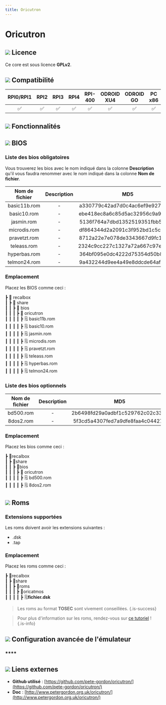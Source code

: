 ```yaml
---
title: Oricutron
---
```


# Oricutron



## ![](/migration-images/emulateurs/ordinosaures/oric-atmos/gerald-g-parchment-background-or-border-5.svg) Licence

Ce core est sous licence **GPLv2**.

## ![](/migration-images/emulateurs/ordinosaures/oric-atmos/compatibility.png) Compatibilité

| RPI0/RPI1 | RPI2 | RPI3 | RPI4 | RPI-400 | ODROID XU4 | ODROID GO | PC x86 | PC X86\_64 |
| :---: | :---: | :---: | :---: | :---: | :---: | :---: | :---: | :---: |
| ✅ | ✅ | ✅ | ✅ | ✅ | ✅ | ✅ | ✅ | ✅ |

## ![](/migration-images/emulateurs/ordinosaures/oric-atmos/cogwheel-145804_640.png) Fonctionnalités



## ![](/migration-images/emulateurs/ordinosaures/oric-atmos/tqfp32.svg) BIOS

### Liste des bios obligatoires

Vous trouverez les bios avec le nom indiqué dans la colonne **Description** qu'il vous faudra renommer avec le nom indiqué dans la colonne **Nom de fichier**.

| **Nom de fichier** | Description | MD5 | Fourni |
| :---: | :---: | :---: | :---: |
| basic11b.rom | - | a330779c42ad7d0c4ac6ef9e92788ec6 | ❌ |
| basic10.rom | - | ebe418ec8a6c85d5ac32956c9a96c179 | ❌ |
| jasmin.rom | - | 5136f764a7dbd1352519351fbb53a9f3 | ❌ |
| microdis.rom | - | df864344d2a2091c3f952bd1c5ce1707 | ❌ |
| pravetzt.rom | - | 8712a22e7e078de3343667d9fc1f2390 | ❌ |
| teleass.rom | - | 2324c9cc227c1327a72a667c97ed2990 | ❌ |
| hyperbas.rom | - | 364bf095e0dc4222d75354d50b8cddfc | ❌ |
| telmon24.rom | - | 9a432244d9ee4a49e8ddcde64af94e05 | ❌ |

### Emplacement

Placez les BIOS comme ceci :

┣ 📁 recalbox  
┃ ┣ 📁 share  
┃ ┃ ┣ 📁 bios  
┃ ┃ ┃ ┣ 📁 oricutron  
┃ ┃ ┃ ┃ ┣ 🗒 basic11b.rom  
┃ ┃ ┃ ┃ ┣ 🗒 basic10.rom  
┃ ┃ ┃ ┃ ┣ 🗒 jasmin.rom  
┃ ┃ ┃ ┃ ┣ 🗒 microdis.rom  
┃ ┃ ┃ ┃ ┣ 🗒 pravetzt.rom  
┃ ┃ ┃ ┃ ┣ 🗒 teleass.rom  
┃ ┃ ┃ ┃ ┣ 🗒 hyperbas.rom  
┃ ┃ ┃ ┃ ┣ 🗒 telmon24.rom  

### Liste des bios optionnels

| Nom de fichier | Description | MD5 | Fourni |
| :---: | :---: | :---: | :---: |
| bd500.rom | - | 2b6498fd29a0adbf1c529762c02c33ab | ❌ |
| 8dos2.rom | - | 5f3cd5a4307fed7a9dfe8faa4c044273 | ❌ |

### **Emplacement**

Placez les bios comme ceci :

┣ 📁recalbox  
┃ ┣ 📁share  
┃ ┃ ┣ 📁bios  
┃ ┃ ┃ ┣ 📁 oricutron  
┃ ┃ ┃ ┃ ┣ 🗒 bd500.rom  
┃ ┃ ┃ ┃ ┣ 🗒 8dos2.rom  

## ![](/migration-images/emulateurs/ordinosaures/oric-atmos/rom-30098_640.png) Roms

### **Extensions supportées**

Les roms doivent avoir les extensions suivantes :

* .dsk
* .tap

### **Emplacement**

Placez les roms comme ceci : 

┣ 📁recalbox  
┃ ┣ 📁share  
┃ ┃ ┣ 📁roms  
┃ ┃ ┃ ┣ 📁oricatmos  
┃ ┃ ┃ ┃ ┣ 🗒**fichier.dsk**  


>Les roms au format **TOSEC** sont vivement conseillées.
{.is-success}


>Pour plus d'information sur les roms, rendez-vous sur [ce tutoriel](/fr/tutoriels/jeux/generalite/les-roms-et-les-isos) !
{.is-info}

## ![](/migration-images/emulateurs/ordinosaures/oric-atmos/hammer-28636_640.png) Configuration avancée de l'émulateur

### \*\*\*\*

## ![](/migration-images/emulateurs/ordinosaures/oric-atmos/kisspng-web-development-world-wide-web-computer-icons-webs-world-wide-web-icon-png-5ab05c24477216.4540070115215073642927.png) Liens externes

* **Github utilisé** : [https://github.com/pete-gordon/oricutron/](https://github.com/pete-gordon/oricutron/)
* **Doc** : [http://www.petergordon.org.uk/oricutron/](http://www.petergordon.org.uk/oricutron/)


